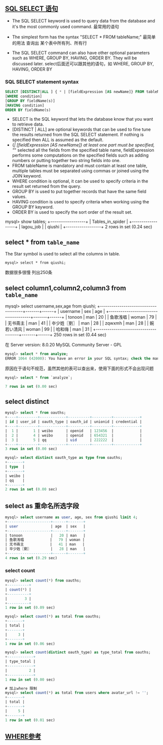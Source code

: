 ## [SQL SELECT 语句](https://www.guru99.com/select-statement.html)

- The SQL SELECT keyword is used to query data from the database and it's the most commonly used command.
最常用的语句

- The simplest form has the syntax "SELECT * FROM tableName;"
最简单的用法 查询出 某个表中所有列、所有行

- The SQL SELECT command can also have other optional parameters such as WHERE, GROUP BY, HAVING, ORDER BY. They will be discussed later.
select后面还可以跟其他的语句，如 WHERE, GROUP BY, HAVING, ORDER BY

### SQL SELECT statement syntax
```sql
SELECT [DISTINCT|ALL ] { * | [fieldExpression [AS newName]} FROM tableName [alias] 
[WHERE condition]
[GROUP BY fieldName(s)]  
[HAVING condition] 
ORDER BY fieldName(s)
```

- SELECT is the SQL keyword that lets the database know that you want to retrieve data.
- [DISTINCT | ALL] are optional keywords that can be used to fine tune the results returned from the SQL SELECT statement. If nothing is specified then ALL is assumed as the default.
- {*| [fieldExpression [AS newName]} at least one part must be specified, "*" selected all the fields from the specified table name, fieldExpression performs some computations on the specified fields such as adding numbers or putting together two string fields into one.
- FROM tableName is mandatory and must contain at least one table, multiple tables must be separated using commas or joined using the JOIN keyword.
- WHERE condition is optional, it can be used to specify criteria in the result set returned from the query.
- GROUP BY is used to put together records that have the same field values.
- HAVING condition is used to specify criteria when working using the GROUP BY keyword.
- ORDER BY is used to specify the sort order of the result set.

mysql> show tables;
+------------------+
| Tables_in_spider |
+------------------+
| lagou_job        |
| qiushi           |
+------------------+
2 rows in set (0.24 sec)


## select * from `table_name`
The Star symbol is used to select all the columns in table.

```
mysql> select * from qiushi;
```
数据很多很慢 列出250条

## select column1,column2,column3 from `table_name`

mysql> select username,sex,age from qiushi;
+--------------------------------------+-------+------+
| username                             | sex   | age  |
+--------------------------------------+-------+------+
| tonoon                               | man   |   20 |
| 鱼歌浅唱                              | woman |   79 |
| 无书斋主                              | man   |   41 |
| 夲少姓〖劉〗                           | man   |   28 |
| zqwxmh                               | man   |   28 |
| 婉若い清风                             | woman |   99 |
| 哈和嗨                                | man   |   31 |
+--------------------------------------+-------+------+
250 rows in set (0.44 sec)

在
Server version: 8.0.20 MySQL Community Server - GPL

```sql
mysql> select * from analyze;
ERROR 1064 (42000): You have an error in your SQL syntax; check the manual that corresponds to your MySQL server version for the right syntax to use near 'analyze' at line 1
```
原因在于语句不规范，虽然其他的表可以查出来，使用下面的形式不会出现问题

```sql
mysql> select * from `analyze`;

7 rows in set (0.00 sec)
```

## select distinct
```sql
mysql> select * from oauths;
+----+---------+------------+----------+---------+------------+
| id | user_id | oauth_type | oauth_id | unionid | credential |
+----+---------+------------+----------+---------+------------+
|  1 |       1 | weibo      | openid   | 123456  |            |
|  2 |       4 | weibo      | openid   | 654321  |            |
|  3 |       5 | qq         | uid      | 222222  |            |
+----+---------+------------+----------+---------+------------+
3 rows in set (0.00 sec)

mysql> select distinct oauth_type as type from oauths;
+-------+
| type  |
+-------+
| weibo |
| qq    |
+-------+
2 rows in set (0.00 sec)
```

## select as 重命名所选字段
```sql
mysql> select username as user, age, sex from qiushi limit 4;
+--------------------+------+-------+
| user               | age  | sex   |
+--------------------+------+-------+
| tonoon             |   20 | man   |
| 鱼歌浅唱            |   79 | woman |
| 无书斋主            |   41 | man   |
| 夲少姓〖劉〗         |   28 | man   |
+--------------------+------+-------+
4 rows in set (0.29 sec)
```

### select count
```sql
mysql> select count(*) from oauths;
+----------+
| count(*) |
+----------+
|        3 |
+----------+
1 row in set (0.09 sec)

mysql> select count(*) as total from oauths;
+-------+
| total |
+-------+
|     3 |
+-------+
1 row in set (0.06 sec)

mysql> select count(distinct oauth_type) as type_total from oauths;
+------------+
| type_total |
+------------+
|          2 |
+------------+
1 row in set (0.00 sec)

# 加上where 限制
mysql> select count(*) as total from users where avatar_url != '';
+-------+
| total |
+-------+
|     5 |
+-------+
1 row in set (0.01 sec)
```

## [WHERE参考](./where.md)

